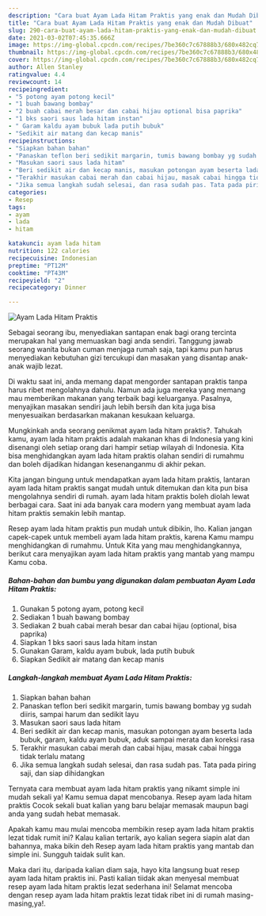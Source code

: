 ```yaml
---
description: "Cara buat Ayam Lada Hitam Praktis yang enak dan Mudah Dibuat"
title: "Cara buat Ayam Lada Hitam Praktis yang enak dan Mudah Dibuat"
slug: 290-cara-buat-ayam-lada-hitam-praktis-yang-enak-dan-mudah-dibuat
date: 2021-03-02T07:45:35.666Z
image: https://img-global.cpcdn.com/recipes/7be360c7c67888b3/680x482cq70/ayam-lada-hitam-praktis-foto-resep-utama.jpg
thumbnail: https://img-global.cpcdn.com/recipes/7be360c7c67888b3/680x482cq70/ayam-lada-hitam-praktis-foto-resep-utama.jpg
cover: https://img-global.cpcdn.com/recipes/7be360c7c67888b3/680x482cq70/ayam-lada-hitam-praktis-foto-resep-utama.jpg
author: Allen Stanley
ratingvalue: 4.4
reviewcount: 14
recipeingredient:
- "5 potong ayam potong kecil"
- "1 buah bawang bombay"
- "2 buah cabai merah besar dan cabai hijau optional bisa paprika"
- "1 bks saori saus lada hitam instan"
- " Garam kaldu ayam bubuk lada putih bubuk"
- "Sedikit air matang dan kecap manis"
recipeinstructions:
- "Siapkan bahan bahan"
- "Panaskan teflon beri sedikit margarin, tumis bawang bombay yg sudah diiris, sampai harum dan sedikit layu"
- "Masukan saori saus lada hitam"
- "Beri sedikit air dan kecap manis, masukan potongan ayam beserta lada bubuk, garam, kaldu ayam bubuk, aduk sampai merata dan koreksi rasa"
- "Terakhir masukan cabai merah dan cabai hijau, masak cabai hingga tidak terlalu matang"
- "Jika semua langkah sudah selesai, dan rasa sudah pas. Tata pada piring saji, dan siap dihidangkan"
categories:
- Resep
tags:
- ayam
- lada
- hitam

katakunci: ayam lada hitam 
nutrition: 122 calories
recipecuisine: Indonesian
preptime: "PT12M"
cooktime: "PT43M"
recipeyield: "2"
recipecategory: Dinner

---
```



![Ayam Lada Hitam Praktis](https://img-global.cpcdn.com/recipes/7be360c7c67888b3/680x482cq70/ayam-lada-hitam-praktis-foto-resep-utama.jpg)

Sebagai seorang ibu, menyediakan santapan enak bagi orang tercinta merupakan hal yang memuaskan bagi anda sendiri. Tanggung jawab seorang  wanita bukan cuman menjaga rumah saja, tapi kamu pun harus menyediakan kebutuhan gizi tercukupi dan masakan yang disantap anak-anak wajib lezat.

Di waktu  saat ini, anda memang dapat mengorder santapan praktis tanpa harus ribet mengolahnya dahulu. Namun ada juga mereka yang memang mau memberikan makanan yang terbaik bagi keluarganya. Pasalnya, menyajikan masakan sendiri jauh lebih bersih dan kita juga bisa menyesuaikan berdasarkan makanan kesukaan keluarga. 



Mungkinkah anda seorang penikmat ayam lada hitam praktis?. Tahukah kamu, ayam lada hitam praktis adalah makanan khas di Indonesia yang kini disenangi oleh setiap orang dari hampir setiap wilayah di Indonesia. Kita bisa menghidangkan ayam lada hitam praktis olahan sendiri di rumahmu dan boleh dijadikan hidangan kesenanganmu di akhir pekan.

Kita jangan bingung untuk mendapatkan ayam lada hitam praktis, lantaran ayam lada hitam praktis sangat mudah untuk ditemukan dan kita pun bisa mengolahnya sendiri di rumah. ayam lada hitam praktis boleh diolah lewat berbagai cara. Saat ini ada banyak cara modern yang membuat ayam lada hitam praktis semakin lebih mantap.

Resep ayam lada hitam praktis pun mudah untuk dibikin, lho. Kalian jangan capek-capek untuk membeli ayam lada hitam praktis, karena Kamu mampu menghidangkan di rumahmu. Untuk Kita yang mau menghidangkannya, berikut cara menyajikan ayam lada hitam praktis yang mantab yang mampu Kamu coba.

<!--inarticleads1-->

##### Bahan-bahan dan bumbu yang digunakan dalam pembuatan Ayam Lada Hitam Praktis:

1. Gunakan 5 potong ayam, potong kecil
1. Sediakan 1 buah bawang bombay
1. Sediakan 2 buah cabai merah besar dan cabai hijau (optional, bisa paprika)
1. Siapkan 1 bks saori saus lada hitam instan
1. Gunakan  Garam, kaldu ayam bubuk, lada putih bubuk
1. Siapkan Sedikit air matang dan kecap manis




<!--inarticleads2-->

##### Langkah-langkah membuat Ayam Lada Hitam Praktis:

1. Siapkan bahan bahan
1. Panaskan teflon beri sedikit margarin, tumis bawang bombay yg sudah diiris, sampai harum dan sedikit layu
1. Masukan saori saus lada hitam
1. Beri sedikit air dan kecap manis, masukan potongan ayam beserta lada bubuk, garam, kaldu ayam bubuk, aduk sampai merata dan koreksi rasa
1. Terakhir masukan cabai merah dan cabai hijau, masak cabai hingga tidak terlalu matang
1. Jika semua langkah sudah selesai, dan rasa sudah pas. Tata pada piring saji, dan siap dihidangkan




Ternyata cara membuat ayam lada hitam praktis yang nikamt simple ini mudah sekali ya! Kamu semua dapat mencobanya. Resep ayam lada hitam praktis Cocok sekali buat kalian yang baru belajar memasak maupun bagi anda yang sudah hebat memasak.

Apakah kamu mau mulai mencoba membikin resep ayam lada hitam praktis lezat tidak rumit ini? Kalau kalian tertarik, ayo kalian segera siapin alat dan bahannya, maka bikin deh Resep ayam lada hitam praktis yang mantab dan simple ini. Sungguh taidak sulit kan. 

Maka dari itu, daripada kalian diam saja, hayo kita langsung buat resep ayam lada hitam praktis ini. Pasti kalian tiidak akan menyesal membuat resep ayam lada hitam praktis lezat sederhana ini! Selamat mencoba dengan resep ayam lada hitam praktis lezat tidak ribet ini di rumah masing-masing,ya!.

